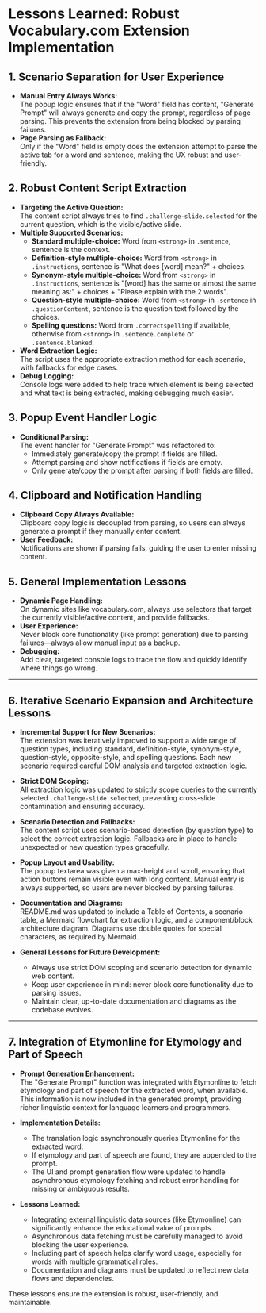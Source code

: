 # Lessons Learned: Robust Vocabulary.com Extension Implementation

## 1. Scenario Separation for User Experience
- **Manual Entry Always Works:**  
  The popup logic ensures that if the "Word" field has content, "Generate Prompt" will always generate and copy the prompt, regardless of page parsing. This prevents the extension from being blocked by parsing failures.
- **Page Parsing as Fallback:**  
  Only if the "Word" field is empty does the extension attempt to parse the active tab for a word and sentence, making the UX robust and user-friendly.

## 2. Robust Content Script Extraction
- **Targeting the Active Question:**  
  The content script always tries to find `.challenge-slide.selected` for the current question, which is the visible/active slide.
- **Multiple Supported Scenarios:**  
  - **Standard multiple-choice:** Word from `<strong>` in `.sentence`, sentence is the context.
  - **Definition-style multiple-choice:** Word from `<strong>` in `.instructions`, sentence is "What does [word] mean?" + choices.
  - **Synonym-style multiple-choice:** Word from `<strong>` in `.instructions`, sentence is "[word] has the same or almost the same meaning as:" + choices + "Please explain with the 2 words".
  - **Question-style multiple-choice:** Word from `<strong>` in `.sentence` in `.questionContent`, sentence is the question text followed by the choices.
  - **Spelling questions:** Word from `.correctspelling` if available, otherwise from `<strong>` in `.sentence.complete` or `.sentence.blanked`.
- **Word Extraction Logic:**  
  The script uses the appropriate extraction method for each scenario, with fallbacks for edge cases.
- **Debug Logging:**  
  Console logs were added to help trace which element is being selected and what text is being extracted, making debugging much easier.

## 3. Popup Event Handler Logic
- **Conditional Parsing:**  
  The event handler for "Generate Prompt" was refactored to:
  - Immediately generate/copy the prompt if fields are filled.
  - Attempt parsing and show notifications if fields are empty.
  - Only generate/copy the prompt after parsing if both fields are filled.

## 4. Clipboard and Notification Handling
- **Clipboard Copy Always Available:**  
  Clipboard copy logic is decoupled from parsing, so users can always generate a prompt if they manually enter content.
- **User Feedback:**  
  Notifications are shown if parsing fails, guiding the user to enter missing content.

## 5. General Implementation Lessons
- **Dynamic Page Handling:**  
  On dynamic sites like vocabulary.com, always use selectors that target the currently visible/active content, and provide fallbacks.
- **User Experience:**  
  Never block core functionality (like prompt generation) due to parsing failures—always allow manual input as a backup.
- **Debugging:**  
  Add clear, targeted console logs to trace the flow and quickly identify where things go wrong.

---

## 6. Iterative Scenario Expansion and Architecture Lessons

- **Incremental Support for New Scenarios:**  
  The extension was iteratively improved to support a wide range of question types, including standard, definition-style, synonym-style, question-style, opposite-style, and spelling questions. Each new scenario required careful DOM analysis and targeted extraction logic.

- **Strict DOM Scoping:**  
  All extraction logic was updated to strictly scope queries to the currently selected `.challenge-slide.selected`, preventing cross-slide contamination and ensuring accuracy.

- **Scenario Detection and Fallbacks:**  
  The content script uses scenario-based detection (by question type) to select the correct extraction logic. Fallbacks are in place to handle unexpected or new question types gracefully.

- **Popup Layout and Usability:**  
  The popup textarea was given a max-height and scroll, ensuring that action buttons remain visible even with long content. Manual entry is always supported, so users are never blocked by parsing failures.

- **Documentation and Diagrams:**  
  README.md was updated to include a Table of Contents, a scenario table, a Mermaid flowchart for extraction logic, and a component/block architecture diagram. Diagrams use double quotes for special characters, as required by Mermaid.

- **General Lessons for Future Development:**  
  - Always use strict DOM scoping and scenario detection for dynamic web content.
  - Keep user experience in mind: never block core functionality due to parsing issues.
  - Maintain clear, up-to-date documentation and diagrams as the codebase evolves.

---

## 7. Integration of Etymonline for Etymology and Part of Speech

- **Prompt Generation Enhancement:**  
  The "Generate Prompt" function was integrated with Etymonline to fetch etymology and part of speech for the extracted word, when available. This information is now included in the generated prompt, providing richer linguistic context for language learners and programmers.

- **Implementation Details:**  
  - The translation logic asynchronously queries Etymonline for the extracted word.
  - If etymology and part of speech are found, they are appended to the prompt.
  - The UI and prompt generation flow were updated to handle asynchronous etymology fetching and robust error handling for missing or ambiguous results.

- **Lessons Learned:**  
  - Integrating external linguistic data sources (like Etymonline) can significantly enhance the educational value of prompts.
  - Asynchronous data fetching must be carefully managed to avoid blocking the user experience.
  - Including part of speech helps clarify word usage, especially for words with multiple grammatical roles.
  - Documentation and diagrams must be updated to reflect new data flows and dependencies.

These lessons ensure the extension is robust, user-friendly, and maintainable.
